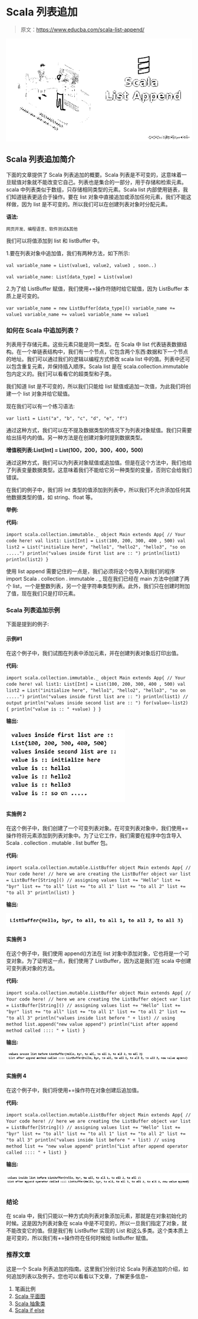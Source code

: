 # Scala 列表追加

> 原文：<https://www.educba.com/scala-list-append/>

![scala list append](img/28a0450124b346742737d39616ca176a.png)



## Scala 列表追加简介

下面的文章提供了 Scala 列表追加的概要。Scala 列表是不可变的，这意味着一旦赋值对象就不能改变它自己。列表也是集合的一部分，用于存储和检索元素。scala 中列表类似于数组，只存储相同类型的元素。Scala list 内部使用链表，我们知道链表更适合于操作。要在 list 对象中直接追加或添加任何元素，我们不能这样做，因为 list 是不可变的。所以我们可以在创建列表对象时分配元素。

**语法:**

<small>网页开发、编程语言、软件测试&其他</small>

我们可以将值添加到 list 和 listBuffer 中。

1.要在列表对象中追加值，我们有两种方法，如下所示:

`val variable_name = List(value1, value2, value3 , soon..)`

`val variable_name: List[data_type] = List(value)`

2.为了给 ListBuffer 赋值，我们使用+=操作符随时给它赋值，因为 ListBuffer 本质上是可变的。

`var variable_name = new ListBuffer[data_type]()
variable_name += value1
variable_name += value1
variable_name += value1`

### **如何在 Scala 中追加列表？**

列表用于存储元素。这些元素只能是同一类型。在 Scala 中 list 代表链表数据结构。在一个单链表结构中，我们有一个节点，它包含两个东西:数据和下一个节点的地址。我们可以通过我们的逻辑以编程方式修改 scala list 中的值。列表中还可以包含重复元素，并保持插入顺序。Scala list 是在 scala.collection.immutable 包内定义的。我们可以看看它的超类型和子类。

我们知道 list 是不可变的，所以我们只能给 list 赋值或追加一次值，为此我们将创建一个 list 对象并给它赋值。

现在我们可以有一个练习语法:

`var list1 = List("a", "b", "c", "d", "e", "f")`

通过这种方式，我们可以在不提及数据类型的情况下为列表对象赋值。我们只需要给出括号内的值。另一种方法是在创建对象时提到数据类型。

**增值税列表:List[Int] = List(100，200，300，400，500)**

通过这种方式，我们可以为列表对象赋值或追加值。但是在这个方法中，我们也给了列表变量数据类型。这意味着我们不能给它另一种类型的变量，否则它会给我们错误。

在我们的例子中，我们将 Int 类型的值添加到列表中，所以我们不允许添加任何其他数据类型的值，如 string、float 等。

**举例:**

**代码:**

`import scala.collection.immutable._
object Main extends App{
// Your code here!
val list1: List[Int] = List(100, 200, 300, 400 , 500)
val list2 = List("initialize here", "hello1", "hello2", "hello3", "so on .....")
println("values inside first list are :: ")
println(list1)
println(list2)
}`

使用 list append 需要记住的一点是，我们必须将这个包导入到我们的程序 import Scala . collection . immutable . _ 现在我们已经在 main 方法中创建了两个 list，一个是整数列表，另一个是字符串类型列表。此外，我们只在创建时附加了值，现在我们只是打印元素。

### Scala 列表追加示例

下面是提到的例子:

#### 示例#1

在这个例子中，我们试图在列表中添加元素，并在创建列表对象后打印出值。

**代码:**

`import scala.collection.immutable._
object Main extends App{
// Your code here!
val list1: List[Int] = List(100, 200, 300, 400 , 500)
val list2 = List("initialize here", "hello1", "hello2", "hello3", "so on .....")
println("values inside first list are :: ")
println(list1)
// output
println("values inside second list are :: ")
for(value<-list2)
{
println("value is :: " +value)
}
}`

**输出:**

![Scala List Append 1](img/c1ad8e9c0f2259362a20050eef611609.png)



#### 实施例 2

在这个例子中，我们创建了一个可变列表对象。在可变列表对象中，我们使用+=操作符将元素添加到列表对象中。为了让它工作，我们需要在程序中包含导入 Scala . collection . mutable . list buffer 包。

**代码:**

`import scala.collection.mutable.ListBuffer
object Main extends App{
// Your code here!
// here we are creating the ListBuffer object
var list = ListBuffer[String]()
// assigning values
list += "Hello"
list += "byr"
list += "to all"
list += "to all 1"
list += "to all 2"
list += "to all 3"
println(list)
}`

**输出:**

![we are using += operator](img/2780a2293664b76edc031a4559d4faa3.png)



#### 实施例 3

在这个例子中，我们使用 append()方法在 list 对象中添加对象，它也将是一个可变对象。为了证明这一点，我们使用了 ListBuffer，因为这是我们在 scala 中创建可变列表对象的方法。

**代码:**

`import scala.collection.mutable.ListBuffer
object Main extends App{
// Your code here!
// here we are creating the ListBuffer object
var list = ListBuffer[String]()
// assigning values
list += "Hello"
list += "byr"
list += "to all"
list += "to all 1"
list += "to all 2"
list += "to all 3"
println("values inside list before " + list)
// using method
list.append("new value append")
println("List after append method called :::: " + list)
}`

**输出:**

![Scala List Append 3](img/225e9b7d037573f18019e9ee9d080358.png)



#### 实施例 4

在这个例子中，我们将使用+=操作符在对象创建后追加值。

**代码:**

`import scala.collection.mutable.ListBuffer
object Main extends App{
// Your code here!
// here we are creating the ListBuffer object
var list = ListBuffer[String]()
// assigning values
list += "Hello"
list += "byr"
list += "to all"
list += "to all 1"
list += "to all 2"
list += "to all 3"
println("values inside list before " + list)
// using method
list += "new value append"
println("List after append operator called :::: " + list)
}`

**输出:**

![values after the object creation](img/a68ed96df28bcda295d46e6232ae3cb0.png)



### 结论

在 scala 中，我们只能以一种方式向列表对象添加元素，那就是在对象初始化的时候。这是因为列表对象在 scala 中是不可变的，所以一旦我们指定了对象，就不能改变它的值。但是我们有 ListBuffer 实现的 List 和这么多类。这个类本质上是可变的，所以我们有+=操作符在任何时候给 listBuffer 赋值。

### 推荐文章

这是一个 Scala 列表追加的指南。这里我们分别讨论 Scala 列表追加的介绍，如何追加列表以及例子。您也可以看看以下文章，了解更多信息–

1.  笔画比例
2.  [Scala 平面图](https://www.educba.com/scala-flatmap/)
3.  [Scala 抽象类](https://www.educba.com/scala-abstract-class/)
4.  [Scala if else](https://www.educba.com/scala-if-else/)





